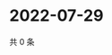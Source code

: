 # 2022-07-29

共 0 条

<!-- BEGIN WEIBO -->
<!-- 最后更新时间 Fri Jul 29 2022 01:18:09 GMT+0800 (China Standard Time) -->

<!-- END WEIBO -->
